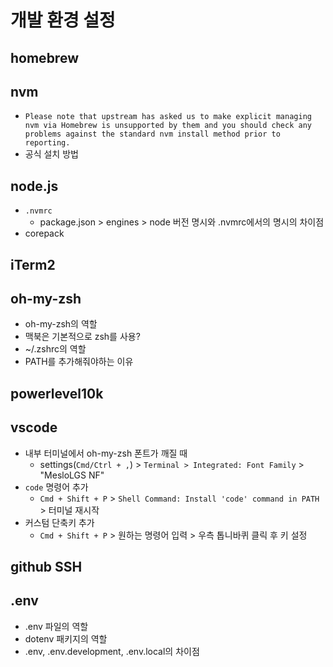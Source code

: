 # 개발 환경 설정

## homebrew

## nvm

- `Please note that upstream has asked us to make explicit managing nvm via Homebrew is unsupported by them and you should check any problems against the standard nvm install method prior to reporting.`
- 공식 설치 방법

## node.js

- `.nvmrc`
  - package.json > engines > node 버전 명시와 .nvmrc에서의 명시의 차이점
- corepack

## iTerm2

## oh-my-zsh

- oh-my-zsh의 역할
- 맥북은 기본적으로 zsh를 사용?
- ~/.zshrc의 역할
- PATH를 추가해줘야하는 이유

## powerlevel10k

## vscode

- 내부 터미널에서 oh-my-zsh 폰트가 깨질 때
  - settings(`Cmd/Ctrl + ,`) > `Terminal > Integrated: Font Family` > "MesloLGS NF"
- `code` 명령어 추가
  - `Cmd + Shift + P` > `Shell Command: Install 'code' command in PATH` > 터미널 재시작
- 커스텀 단축키 추가
  - `Cmd + Shift + P` > 원하는 명령어 입력 > 우측 톱니바퀴 클릭 후 키 설정

## github SSH

## .env

- .env 파일의 역할
- dotenv 패키지의 역할
- .env, .env.development, .env.local의 차이점
